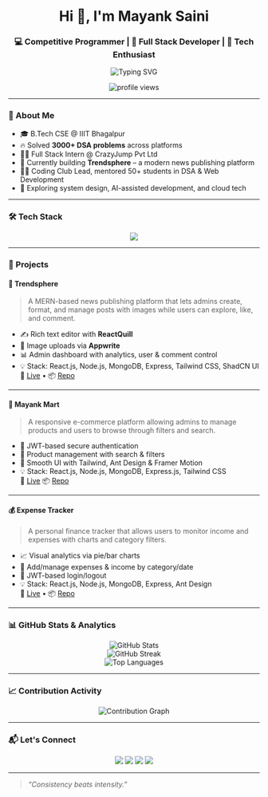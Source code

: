 <h1 align="center">Hi 👋, I'm Mayank Saini</h1>
<h3 align="center">💻 Competitive Programmer | 🔧 Full Stack Developer | 🧠 Tech Enthusiast</h3>

<p align="center">
  <img src="https://readme-typing-svg.herokuapp.com?font=Fira+Code&size=20&pause=1000&color=F70000&center=true&vCenter=true&width=650&lines=Full+Stack+Web+%26+App+Developer+%F0%9F%92%BB;3000%2B+Coding+Problems+Solved+%F0%9F%93%96;Specialist+on+Codeforces+%F0%9F%94%8A;4%E2%AD%90+on+GeeksforGeeks+%F0%9F%92%A1;3%E2%AD%90+on+CodeChef+%F0%9F%8D%B3;Building+projects+with+MERN+Stack+%F0%9F%94%A5;Lover+of+Clean+UIs+%26+Open+Source+%E2%9C%A8" alt="Typing SVG" />
</p>


<p align="center">
  <img src="https://komarev.com/ghpvc/?username=Mayank9166&label=Profile%20views&color=blue&style=flat" alt="profile views" />
</p>

---

### 🧠 About Me

- 🎓 B.Tech CSE @ IIIT Bhagalpur  
- 🔥 Solved **3000+ DSA problems** across platforms  
- 👨‍💻 Full Stack Intern @ CrazyJump Pvt Ltd  
- 🚀 Currently building **Trendsphere** – a modern news publishing platform  
- 🧑‍🏫 Coding Club Lead, mentored 50+ students in DSA & Web Development  
- 🌱 Exploring system design, AI-assisted development, and cloud tech  

---

### 🛠️ Tech Stack

<p align="center">
  <img src="https://skillicons.dev/icons?i=cpp,js,ts,react,nodejs,express,mongodb,mysql,firebase,tailwind,figma,postman,git,vscode" />
</p>

---

### 🚀 Projects

#### 📰 **Trendsphere**
> A MERN-based news publishing platform that lets admins create, format, and manage posts with images while users can explore, like, and comment.

- ✍️ Rich text editor with **ReactQuill**
- 📸 Image uploads via **Appwrite**
- 📊 Admin dashboard with analytics, user & comment control
- 💡 Stack: React.js, Node.js, MongoDB, Express, Tailwind CSS, ShadCN UI  
🔗 [Live](https://trendsphere-second.onrender.com) • 📦 [Repo](https://github.com/Mayank9166/TrendSphere)

---

#### 🛒 **Mayank Mart**
> A responsive e-commerce platform allowing admins to manage products and users to browse through filters and search.

- 👤 JWT-based secure authentication
- 🛒 Product management with search & filters
- 💅 Smooth UI with Tailwind, Ant Design & Framer Motion
- 💡 Stack: React.js, Node.js, MongoDB, Express.js, Tailwind CSS  
🔗 [Live](https://mayank-mart-2.onrender.com/) 📦 [Repo](https://github.com/Mayank9166/Mayank-Mart)

---

#### 💰 **Expense Tracker**
> A personal finance tracker that allows users to monitor income and expenses with charts and category filters.

- 📈 Visual analytics via pie/bar charts
- 🧾 Add/manage expenses & income by category/date
- 🔐 JWT-based login/logout
- 💡 Stack: React.js, Node.js, MongoDB, Express, Ant Design  
🔗 [Live](https://67b018097be2aa4c9fc2f54b--joyful-gumption-1b6708.netlify.app/) • 📦 [Repo](https://github.com/Mayank9166/Expense-Tracking)

---

### 📊 GitHub Stats & Analytics

<p align="center">
  <img src="https://github-readme-stats.vercel.app/api?username=Mayank9166&show_icons=true&theme=radical" alt="GitHub Stats" />
  <br />
  <img src="https://github-readme-streak-stats.herokuapp.com?user=Mayank9166&theme=radical" alt="GitHub Streak" />
  <br />
  <img src="https://github-readme-stats.vercel.app/api/top-langs/?username=Mayank9166&layout=compact&theme=radical" alt="Top Languages" />
</p>

---

### 📈 Contribution Activity

<p align="center">
  <img src="https://github-readme-activity-graph.vercel.app/graph?username=Mayank9166&theme=react-dark&hide_border=true&area=true" alt="Contribution Graph" />
</p>

---

### 📬 Let's Connect

<p align="center">
  <a href="mailto:mayankapply9166@gmail.com"><img src="https://img.shields.io/badge/Gmail-red?style=for-the-badge&logo=gmail&logoColor=white" /></a>
  <a href="tel:+917851805650"><img src="https://img.shields.io/badge/Phone-Call-blue?style=for-the-badge&logo=phone&logoColor=white" /></a>
  <a href="https://https://www.linkedin.com/in/mayank-saini-47b508259/"><img src="https://img.shields.io/badge/LinkedIn-blue?style=for-the-badge&logo=linkedin&logoColor=white" /></a>
  <a href="https://github.com/Mayank9166"><img src="https://img.shields.io/badge/GitHub-black?style=for-the-badge&logo=github&logoColor=white" /></a>
</p>

---

> _“Consistency beats intensity.”_
